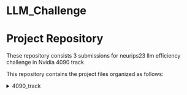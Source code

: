 # LLM_Challenge

# Project Repository
These repository consists 3 submissions for neurips23 llm efficiency challenge  in Nvidia 4090 track

This repository contains the project files organized as follows:

<details>
  <summary>4090_track</summary>
  
  - [submission_1](./4090_track/submission_1)
    - [training](./4090_track/submission_1/training)
    - [evaluation](./4090_track/submission_1/evaluation)

  - [submission_2](./4090_track/submission_2)
    - [training](./4090_track/submission_2/training)
    - [evaluation](./4090_track/submission_2/evaluation)

  - [submission_3](./4090_track/submission_3)
    - [training](./4090_track/submission_3/training)
    - [evaluation](./4090_track/submission_3/evaluation)
</details>
